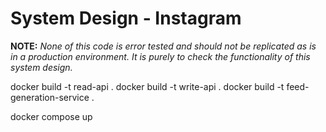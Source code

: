 # System Design - Instagram

<b>NOTE:</b>
<i>None of this code is error tested and should not be replicated as is in a production environment. It is purely to check the functionality of this system design.</i>

docker build -t read-api .
docker build -t write-api .
docker build -t feed-generation-service .

docker compose up
